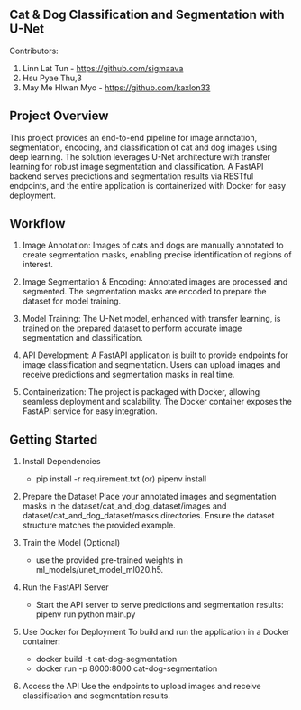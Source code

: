 ## Cat & Dog Classification and Segmentation with U-Net

Contributors:
1. Linn Lat Tun - https://github.com/sigmaava
2. Hsu Pyae Thu,3
3. May Me Hlwan Myo - https://github.com/kaxlon33

## Project Overview

  This project provides an end-to-end pipeline for image annotation, segmentation, encoding, and classification of cat and dog images using deep learning. The solution leverages U-Net architecture with transfer learning for robust image segmentation and classification. A FastAPI backend serves predictions and segmentation results via RESTful endpoints, and the entire application is containerized with Docker for easy deployment.
  
## Workflow

1.  Image Annotation:
        Images of cats and dogs are manually annotated to create segmentation masks, enabling precise identification of regions of interest.

2.  Image Segmentation & Encoding:
        Annotated images are processed and segmented. The segmentation masks are encoded to prepare the dataset for model training.

3.  Model Training:
        The U-Net model, enhanced with transfer learning, is trained on the prepared dataset to perform accurate image segmentation and classification.

4.  API Development:
        A FastAPI application is built to provide endpoints for image classification and segmentation. Users can upload images and receive predictions and segmentation masks in real time.
        
5.  Containerization:
        The project is packaged with Docker, allowing seamless deployment and scalability. The Docker container exposes the FastAPI service for easy integration.

##  Getting Started

1.  Install Dependencies
       - pip install -r requirement.txt (or) pipenv install

2.  Prepare the Dataset
        Place your annotated images and segmentation masks in the dataset/cat_and_dog_dataset/images and dataset/cat_and_dog_dataset/masks directories.
        Ensure the dataset structure matches the provided example.
        
3.  Train the Model (Optional)
      - use the provided pre-trained weights in ml_models/unet_model_ml020.h5.

4.  Run the FastAPI Server
     - Start the API server to serve predictions and segmentation results: pipenv run python main.py

5.  Use Docker for Deployment
        To build and run the application in a Docker container:
    - docker build -t cat-dog-segmentation 
    - docker run -p 8000:8000 cat-dog-segmentation

6.  Access the API
    Use the endpoints to upload images and receive classification and segmentation results.

